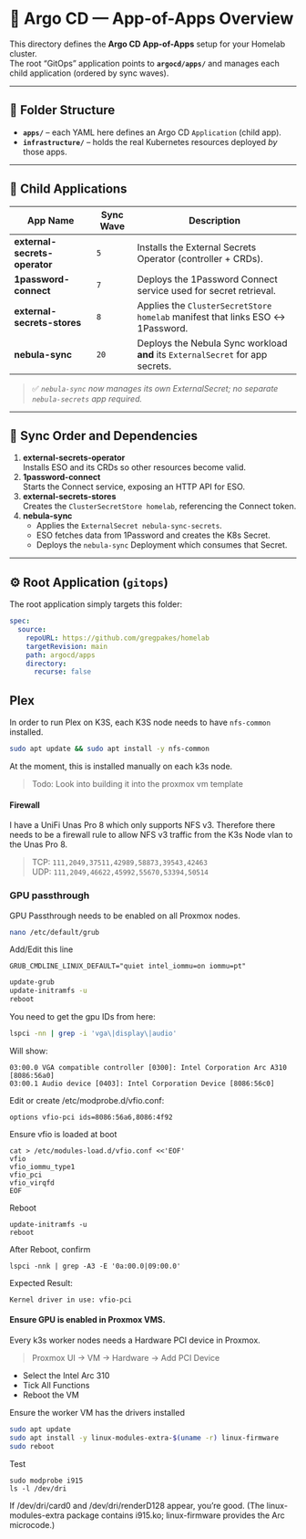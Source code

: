 # 🧭 Argo CD — App-of-Apps Overview

This directory defines the **Argo CD App-of-Apps** setup for your Homelab cluster.  
The root “GitOps” application points to **`argocd/apps/`** and manages each child application (ordered by sync waves).

---

## 📁 Folder Structure

- **`apps/`** – each YAML here defines an Argo CD `Application` (child app).  
- **`infrastructure/`** – holds the real Kubernetes resources deployed *by* those apps.  

---

## 🚀 Child Applications

| App Name | Sync Wave | Description |
|-----------|------------|-------------|
| **external-secrets-operator** | `5` | Installs the External Secrets Operator (controller + CRDs). |
| **1password-connect** | `7` | Deploys the 1Password Connect service used for secret retrieval. |
| **external-secrets-stores** | `8` | Applies the `ClusterSecretStore homelab` manifest that links ESO ↔ 1Password. |
| **nebula-sync** | `20` | Deploys the Nebula Sync workload **and** its `ExternalSecret` for app secrets. |

> ✅ *`nebula-sync` now manages its own ExternalSecret; no separate `nebula-secrets` app required.*

---

## 🔄 Sync Order and Dependencies

1. **external-secrets-operator**  
   Installs ESO and its CRDs so other resources become valid.
2. **1password-connect**  
   Starts the Connect service, exposing an HTTP API for ESO.
3. **external-secrets-stores**  
   Creates the `ClusterSecretStore homelab`, referencing the Connect token.
4. **nebula-sync**  
   - Applies the `ExternalSecret nebula-sync-secrets`.  
   - ESO fetches data from 1Password and creates the K8s Secret.  
   - Deploys the `nebula-sync` Deployment which consumes that Secret.

---

## ⚙️ Root Application (`gitops`)

The root application simply targets this folder:

```yaml
spec:
  source:
    repoURL: https://github.com/gregpakes/homelab
    targetRevision: main
    path: argocd/apps
    directory:
      recurse: false
```

## Plex

In order to run Plex on K3S, each K3S node needs to have `nfs-common` installed.

```bash
sudo apt update && sudo apt install -y nfs-common
```

At the moment, this is installed manually on each k3s node.

>Todo: Look into building it into the proxmox vm template

#### Firewall

I have a UniFi Unas Pro 8 which only supports NFS v3.  Therefore there needs to be a firewall rule to allow NFS v3 traffic from the K3s Node vlan to the Unas Pro 8.

> TCP: `111,2049,37511,42989,58873,39543,42463`  
> UDP: `111,2049,46622,45992,55670,53394,50514`

### GPU passthrough

GPU Passthrough needs to be enabled on all Proxmox nodes.

```bash
nano /etc/default/grub
```

Add/Edit this line

```
GRUB_CMDLINE_LINUX_DEFAULT="quiet intel_iommu=on iommu=pt"
```

```bash
update-grub
update-initramfs -u
reboot
```

You need to get the gpu IDs from here:

```bash
lspci -nn | grep -i 'vga\|display\|audio'
```

Will show:

```
03:00.0 VGA compatible controller [0300]: Intel Corporation Arc A310 [8086:56a0]
03:00.1 Audio device [0403]: Intel Corporation Device [8086:56c0]
```

Edit or create /etc/modprobe.d/vfio.conf:

```
options vfio-pci ids=8086:56a6,8086:4f92
```

Ensure vfio is loaded at boot

```
cat > /etc/modules-load.d/vfio.conf <<'EOF'
vfio
vfio_iommu_type1
vfio_pci
vfio_virqfd
EOF
```

Reboot

```
update-initramfs -u
reboot
```

After Reboot, confirm

```
lspci -nnk | grep -A3 -E '0a:00.0|09:00.0'
```

Expected Result:

```
Kernel driver in use: vfio-pci
```

#### Ensure GPU is enabled in Proxmox VMS.  

Every k3s worker nodes needs a Hardware PCI device in Proxmox.

> Proxmox UI -> VM -> Hardware -> Add PCI Device

- Select the Intel Arc 310
- Tick All Functions
- Reboot the VM

Ensure the worker VM has the drivers installed

```bash
sudo apt update
sudo apt install -y linux-modules-extra-$(uname -r) linux-firmware
sudo reboot
```

Test

```
sudo modprobe i915
ls -l /dev/dri
```

If /dev/dri/card0 and /dev/dri/renderD128 appear, you’re good.
(The linux-modules-extra package contains i915.ko; linux-firmware provides the Arc microcode.)